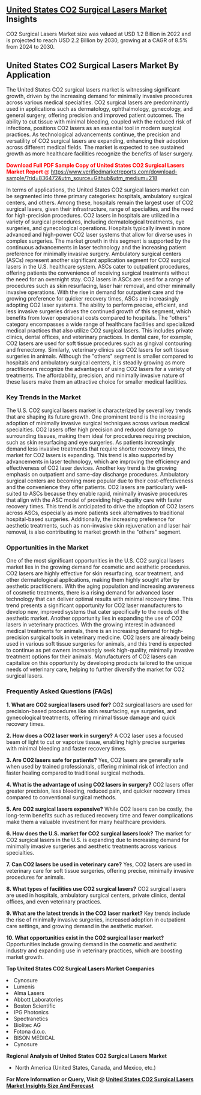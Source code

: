 <h2><a href="https://www.verifiedmarketreports.com/download-sample/?rid=836472&amp;utm_source=Github&amp;utm_medium=218" target="_blank">United States CO2 Surgical Lasers Market</a> Insights</h2><p>CO2 Surgical Lasers Market size was valued at USD 1.2 Billion in 2022 and is projected to reach USD 2.2 Billion by 2030, growing at a CAGR of 8.5% from 2024 to 2030.</p><p><h2>United States CO2 Surgical Lasers Market By Application</h2> <p>The United States CO2 surgical lasers market is witnessing significant growth, driven by the increasing demand for minimally invasive procedures across various medical specialties. CO2 surgical lasers are predominantly used in applications such as dermatology, ophthalmology, gynecology, and general surgery, offering precision and improved patient outcomes. The ability to cut tissue with minimal bleeding, coupled with the reduced risk of infections, positions CO2 lasers as an essential tool in modern surgical practices. As technological advancements continue, the precision and versatility of CO2 surgical lasers are expanding, enhancing their adoption across different medical fields. The market is expected to see sustained growth as more healthcare facilities recognize the benefits of laser surgery. <p><span class=""><span style="color: #ff0000;"><strong>Download Full PDF Sample Copy of United States CO2 Surgical Lasers Market Report</strong> @ </span><a href="https://www.verifiedmarketreports.com/download-sample/?rid=836472&amp;utm_source=Github&amp;utm_medium=218" target="_blank">https://www.verifiedmarketreports.com/download-sample/?rid=836472&amp;utm_source=Github&amp;utm_medium=218</a></span></p></p> <p>In terms of applications, the United States CO2 surgical lasers market can be segmented into three primary categories: hospitals, ambulatory surgical centers, and others. Among these, hospitals remain the largest user of CO2 surgical lasers, given their infrastructure, range of specialties, and the need for high-precision procedures. CO2 lasers in hospitals are utilized in a variety of surgical procedures, including dermatological treatments, eye surgeries, and gynecological operations. Hospitals typically invest in more advanced and high-power CO2 laser systems that allow for diverse uses in complex surgeries. The market growth in this segment is supported by the continuous advancements in laser technology and the increasing patient preference for minimally invasive surgery. Ambulatory surgical centers (ASCs) represent another significant application segment for CO2 surgical lasers in the U.S. healthcare system. ASCs cater to outpatient procedures, offering patients the convenience of receiving surgical treatments without the need for an overnight stay. CO2 lasers in ASCs are used for a range of procedures such as skin resurfacing, laser hair removal, and other minimally invasive operations. With the rise in demand for outpatient care and the growing preference for quicker recovery times, ASCs are increasingly adopting CO2 laser systems. The ability to perform precise, efficient, and less invasive surgeries drives the continued growth of this segment, which benefits from lower operational costs compared to hospitals. The "others" category encompasses a wide range of healthcare facilities and specialized medical practices that also utilize CO2 surgical lasers. This includes private clinics, dental offices, and veterinary practices. In dental care, for example, CO2 lasers are used for soft tissue procedures such as gingival contouring and frenectomy. Similarly, veterinary clinics use CO2 lasers for soft tissue surgeries in animals. Although the "others" segment is smaller compared to hospitals and ambulatory surgical centers, it is steadily growing as more practitioners recognize the advantages of using CO2 lasers for a variety of treatments. The affordability, precision, and minimally invasive nature of these lasers make them an attractive choice for smaller medical facilities. <h3>Key Trends in the Market</h3> <p>The U.S. CO2 surgical lasers market is characterized by several key trends that are shaping its future growth. One prominent trend is the increasing adoption of minimally invasive surgical techniques across various medical specialties. CO2 lasers offer high precision and reduced damage to surrounding tissues, making them ideal for procedures requiring precision, such as skin resurfacing and eye surgeries. As patients increasingly demand less invasive treatments that require shorter recovery times, the market for CO2 lasers is expanding. This trend is also supported by advancements in laser technology, which are improving the efficiency and effectiveness of CO2 laser devices. Another key trend is the growing emphasis on outpatient and same-day discharge procedures. Ambulatory surgical centers are becoming more popular due to their cost-effectiveness and the convenience they offer patients. CO2 lasers are particularly well-suited to ASCs because they enable rapid, minimally invasive procedures that align with the ASC model of providing high-quality care with faster recovery times. This trend is anticipated to drive the adoption of CO2 lasers across ASCs, especially as more patients seek alternatives to traditional hospital-based surgeries. Additionally, the increasing preference for aesthetic treatments, such as non-invasive skin rejuvenation and laser hair removal, is also contributing to market growth in the "others" segment. <h3>Opportunities in the Market</h3> <p>One of the most significant opportunities in the U.S. CO2 surgical lasers market lies in the growing demand for cosmetic and aesthetic procedures. CO2 lasers are highly effective for skin resurfacing, scar treatment, and other dermatological applications, making them highly sought after by aesthetic practitioners. With the aging population and increasing awareness of cosmetic treatments, there is a rising demand for advanced laser technology that can deliver optimal results with minimal recovery time. This trend presents a significant opportunity for CO2 laser manufacturers to develop new, improved systems that cater specifically to the needs of the aesthetic market. Another opportunity lies in expanding the use of CO2 lasers in veterinary practices. With the growing interest in advanced medical treatments for animals, there is an increasing demand for high-precision surgical tools in veterinary medicine. CO2 lasers are already being used in various soft tissue surgeries for animals, and this trend is expected to continue as pet owners increasingly seek high-quality, minimally invasive treatment options for their animals. Manufacturers of CO2 lasers can capitalize on this opportunity by developing products tailored to the unique needs of veterinary care, helping to further diversify the market for CO2 surgical lasers. <h3>Frequently Asked Questions (FAQs)</h3> <p><strong>1. What are CO2 surgical lasers used for?</strong> CO2 surgical lasers are used for precision-based procedures like skin resurfacing, eye surgeries, and gynecological treatments, offering minimal tissue damage and quick recovery times.</p> <p><strong>2. How does a CO2 laser work in surgery?</strong> A CO2 laser uses a focused beam of light to cut or vaporize tissue, enabling highly precise surgeries with minimal bleeding and faster recovery times.</p> <p><strong>3. Are CO2 lasers safe for patients?</strong> Yes, CO2 lasers are generally safe when used by trained professionals, offering minimal risk of infection and faster healing compared to traditional surgical methods.</p> <p><strong>4. What is the advantage of using CO2 lasers in surgery?</strong> CO2 lasers offer greater precision, less bleeding, reduced pain, and quicker recovery times compared to conventional surgical methods.</p> <p><strong>5. Are CO2 surgical lasers expensive?</strong> While CO2 lasers can be costly, the long-term benefits such as reduced recovery time and fewer complications make them a valuable investment for many healthcare providers.</p> <p><strong>6. How does the U.S. market for CO2 surgical lasers look?</strong> The market for CO2 surgical lasers in the U.S. is expanding due to increasing demand for minimally invasive surgeries and aesthetic treatments across various specialties.</p> <p><strong>7. Can CO2 lasers be used in veterinary care?</strong> Yes, CO2 lasers are used in veterinary care for soft tissue surgeries, offering precise, minimally invasive procedures for animals.</p> <p><strong>8. What types of facilities use CO2 surgical lasers?</strong> CO2 surgical lasers are used in hospitals, ambulatory surgical centers, private clinics, dental offices, and even veterinary practices.</p> <p><strong>9. What are the latest trends in the CO2 laser market?</strong> Key trends include the rise of minimally invasive surgeries, increased adoption in outpatient care settings, and growing demand in the aesthetic market.</p> <p><strong>10. What opportunities exist in the CO2 surgical laser market?</strong> Opportunities include growing demand in the cosmetic and aesthetic industry and expanding use in veterinary practices, which are boosting market growth.</p> </p><p><strong>Top United States CO2 Surgical Lasers Market Companies</strong></p><div data-test-id=""><p><li>Cynosure</li><li> Lumenis</li><li> Alma Lasers</li><li> Abbott Laboratories</li><li> Boston Scientific</li><li> IPG Photonics</li><li> Spectranetics</li><li> Biolitec AG</li><li> Fotona d.o.o.</li><li> BISON MEDICAL</li><li> Cynosure</li></p><div><strong>Regional Analysis of&nbsp;United States CO2 Surgical Lasers Market</strong></div><ul><li dir="ltr"><p dir="ltr">North America&nbsp;(United States, Canada, and Mexico, etc.)</p></li></ul><p><strong>For More Information or Query, Visit @&nbsp;</strong><strong><a href="https://www.verifiedmarketreports.com/product/co2-surgical-lasers-market/?utm_source=Github&amp;utm_medium=218" target="_blank">United States CO2 Surgical Lasers Market Insights Size And Forecast</a></strong></p></div>
